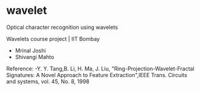 # wavelet
Optical character recognition using wavelets

Wavelets course project | IIT Bombay
- Mrinal Joshi
- Shivangi Mahto

Reference:
-Y. Y. Tang,B. Li, H. Ma, J. Liu, "Ring-Projection-Wavelet-Fractal Signatures: A Novel Approach to Feature Extraction",IEEE Trans. Circuits and systems, vol. 45, No. 8, 1998

